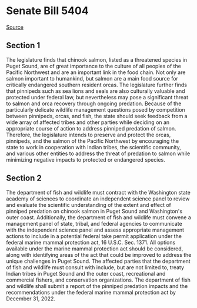 # Senate Bill 5404

[Source](http://lawfilesext.leg.wa.gov/biennium/2021-22/Pdf/Bills/Senate%20Bills/5404.pdf)
## Section 1
The legislature finds that chinook salmon, listed as a threatened species in Puget Sound, are of great importance to the culture of all peoples of the Pacific Northwest and are an important link in the food chain. Not only are salmon important to humankind, but salmon are a main food source for critically endangered southern resident orcas. The legislature further finds that pinnipeds such as sea lions and seals are also culturally valuable and protected under federal law, but nevertheless may pose a significant threat to salmon and orca recovery through ongoing predation. Because of the particularly delicate wildlife management questions posed by competition between pinnipeds, orcas, and fish, the state should seek feedback from a wide array of affected tribes and other parties while deciding on an appropriate course of action to address pinniped predation of salmon. Therefore, the legislature intends to preserve and protect the orcas, pinnipeds, and the salmon of the Pacific Northwest by encouraging the state to work in cooperation with Indian tribes, the scientific community, and various other entities to address the threat of predation to salmon while minimizing negative impacts to protected or endangered species.


## Section 2
The department of fish and wildlife must contract with the Washington state academy of sciences to coordinate an independent science panel to review and evaluate the scientific understanding of the extent and effect of pinniped predation on chinook salmon in Puget Sound and Washington's outer coast. Additionally, the department of fish and wildlife must convene a management panel of state, tribal, and federal agencies to communicate with the independent science panel and assess appropriate management actions to include in a potential federal take permit application under the federal marine mammal protection act, 16 U.S.C. Sec. 1371. All options available under the marine mammal protection act should be considered, along with identifying areas of the act that could be improved to address the unique challenges in Puget Sound. The affected parties that the department of fish and wildlife must consult with include, but are not limited to, treaty Indian tribes in Puget Sound and the outer coast, recreational and commercial fishers, and conservation organizations. The department of fish and wildlife shall submit a report of the pinniped predation impacts and the recommendations under the federal marine mammal protection act by December 31, 2022.

